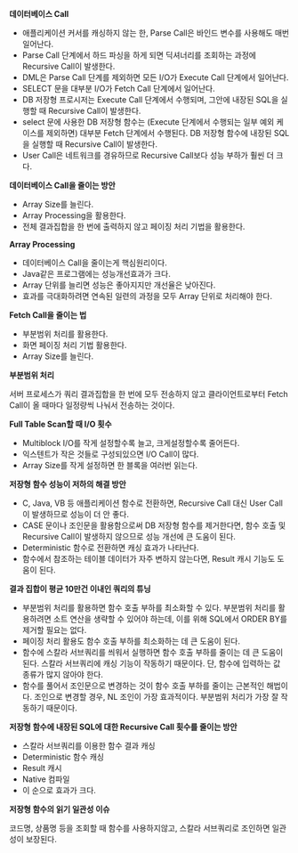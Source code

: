 **데이터베이스 Call**

- 애플리케이션 커서를 캐싱하지 않는 한, Parse Call은 바인드 변수를 사용해도 매번 일어난다.
- Parse Call 단계에서 하드 파싱을 하게 되면 딕셔너리를 조회하는 과정에 Recursive Call이 발생한다.
- DML은 Parse Call 단계를 제외하면 모든 I/O가 Execute Call 단계에서 일어난다.
- SELECT 문을 대부분 I/O가 Fetch Call 단계에서 일어난다.
- DB 저장형 프로시저는 Execute Call 단계에서 수행되며, 그안에 내장된 SQL을 실행할 때 Recursive Call이 발생한다.
- select 문에 사용한 DB 저장형 함수는 (Execute 단계에서 수행되는 일부 예외 케이스를 제외하면) 대부분 Fetch 단계에서 수행된다. DB 저장형 함수에 내장된 SQL을 실행할 때 Recursive Call이 발생한다.
- User Call은 네트워크를 경유하므로 Recursive Call보다 성능 부하가 훨씬 더 크다.

**데이터베이스 Call을 줄이는 방안**

- Array Size를 늘린다.
- Array Processing을 활용한다.
- 전체 결과집합을 한 번에 출력하지 않고 페이징 처리 기법을 활용한다.

**Array Processing**

- 데이터베이스 Call을 줄이는게 핵심원리이다.
- Java같은 프로그램에는 성능개선효과가 크다.
- Array 단위를 늘리면 성능은 좋아지지만 개선율은 낮아진다.
- 효과를 극대화하려면 연속된 일련의 과정을 모두 Array 단위로 처리해야 한다.

**Fetch Call을 줄이는 법**

- 부분범위 처리를 활용한다.
- 화면 페이징 처리 기법 활용한다.
- Array Size를 늘린다.

**부분범위 처리**

서버 프로세스가 쿼리 결과집합을 한 번에 모두 전송하지 않고 클라이언트로부터 Fetch Call이 올 때마다 일정량씩 나눠서 전송하는 것이다.

**Full Table Scan할 때 I/O 횟수**

- Multiblock I/O를 작게 설정할수록 늘고, 크게설정할수록 줄어든다.
- 익스텐트가 작은 것들로 구성되있으면 I/O Call이 많다.
- Array Size를 작게 설정하면 한 블록을 여러번 읽는다.

**저장형 함수 성능이 저하의 해결 방안**

- C, Java, VB 등 애플리케이션 함수로 전환하면, Recursive Call 대신 User Call이 발생하므로 성능이 더 안 좋다.
- CASE 문이나 조인문을 활용함으로써 DB 저장형 함수를 제거한다면, 함수 호출 및 Recursive Call이 발생하지 않으므로 성능 개선에 큰 도움이 된다.
- Deterministic 함수로 전환하면 캐싱 효과가 나타난다.
- 함수에서 참조하는 테이블 데이터가 자주 변하지 않는다면, Result 캐시 기능도 도움이 된다.

**결과 집합이 평균 10만건 이내인 쿼리의 튜닝**

- 부분범위 처리를 활용하면 함수 호출 부하를 최소화할 수 있다. 부분범위 처리를 활용하려면 소트 연산을 생략할 수 있어야 하는데, 이를 위해 SQL에서 ORDER BY를 제거할 필요는 없다.
- 페이징 처리 활용도 함수 호출 부하를 최소화하는 데 큰 도움이 된다.
- 함수에 스칼라 서브쿼리를 씌워서 실행하면 함수 호출 부하를 줄이는 데 큰 도움이 된다. 스칼라 서브쿼리에 캐싱 기능이 작동하기 때문이다. 단, 함수에 입력하는 값 종류가 많지 않아야 한다.
- 함수를 풀어서 조인문으로 변경하는 것이 함수 호출 부하를 줄이는 근본적인 해법이다. 조인으로 변경할 경우, NL 조인이 가장 효과적이다. 부분범위 처리가 가장 잘 작동하기 때문이다.

**저장형 함수에 내장된 SQL에 대한 Recursive Call 횟수를 줄이는 방안**

- 스칼라 서브쿼리를 이용한 함수 결과 캐싱
- Deterministic 함수 캐싱
- Result 캐시
- Native 컴파일
- 이 순으로 효과가 크다.

**저장형 함수의 읽기 일관성 이슈**

코드명, 상품명 등을 조회할 때 함수를 사용하지않고, 스칼라 서브쿼리로 조인하면 일관성이 보장된다.